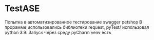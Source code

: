 # TestASE
Попытка в автоматизированное тестирование swagger petshop
В прорамме использовались библиотеки request, pyTest/
использовал python 3.9.
Запуск через среду pyCharm
venv есть
